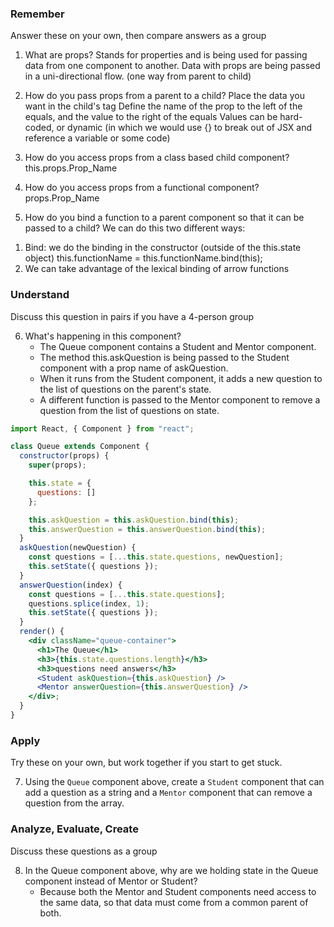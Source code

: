 ### Remember

Answer these on your own, then compare answers as a group

1.  What are props?
  Stands for properties and is being used for passing data from one component to another. Data with props are being passed in a uni-directional flow. (one way from parent to child)

2.  How do you pass props from a parent to a child?
  Place the data you want in the child's tag
  Define the name of the prop to the left of the equals, and the value to the right of the equals
  Values can be hard-coded, or dynamic (in which we would use {} to break out of JSX and reference a variable or some code)

3.  How do you access props from a class based child component?
  this.props.Prop_Name

4.  How do you access props from a functional component?
  props.Prop_Name

5.  How do you bind a function to a parent component so that it can be passed to a child?
  We can do this two different ways:
  1) Bind: we do the binding in the constructor (outside of the this.state object)
  this.functionName = this.functionName.bind(this);
  2) We can take advantage of the lexical binding of arrow functions
  
### Understand

Discuss this question in pairs if you have a 4-person group

6.  What's happening in this component?
    - The Queue component contains a Student and Mentor component. 
    - The method this.askQuestion is being passed to the Student component with a prop name of askQuestion. 
    - When it runs from the Student component, it adds a new question to the list of questions on the parent's state. 
    - A different function is passed to the Mentor component to remove a question from the list of questions on state.

```jsx
import React, { Component } from "react";

class Queue extends Component {
  constructor(props) {
    super(props);

    this.state = {
      questions: []
    };

    this.askQuestion = this.askQuestion.bind(this);
    this.answerQuestion = this.answerQuestion.bind(this);
  }
  askQuestion(newQuestion) {
    const questions = [...this.state.questions, newQuestion];
    this.setState({ questions });
  }
  answerQuestion(index) {
    const questions = [...this.state.questions];
    questions.splice(index, 1);
    this.setState({ questions });
  }
  render() {
    <div className="queue-container">
      <h1>The Queue</h1>
      <h3>{this.state.questions.length}</h3>
      <h3>questions need answers</h3>
      <Student askQuestion={this.askQuestion} />
      <Mentor answerQuestion={this.answerQuestion} />
    </div>;
  }
}
```

### Apply

Try these on your own, but work together if you start to get stuck.

7.  Using the `Queue` component above, create a `Student` component that can add a question as a string and a `Mentor` component that can remove a question from the array.

### Analyze, Evaluate, Create

Discuss these questions as a group

8.  In the Queue component above, why are we holding state in the Queue component instead of Mentor or Student?
    - Because both the Mentor and Student components need access to the same data, so that data must come from a common parent of both.
